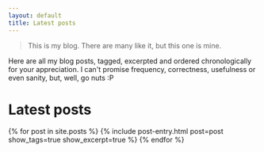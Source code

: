 ```yaml
---
layout: default
title: Latest posts
---
```


> This is my blog. There are many like it, but this one is mine.

Here are all my blog posts, tagged, excerpted and ordered chronologically for your appreciation. I can't promise frequency, correctness, usefulness or even sanity, but, well, go nuts :P

# Latest posts

<dl>
{% for post in site.posts %}
  {% include post-entry.html post=post show_tags=true show_excerpt=true %}
{% endfor %}
</dl>
